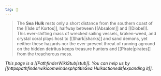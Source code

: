 ```yaml
---
tag: 🌊
---
```

> The **Sea Hulk** rests only a short distance from the southern coast of the [[Isle of Kortos]], halfway between [[Absalom]] and [[Diobel]]. This ever-shifting mass of wrecked sailing vessels, kraken-weed, and crystal coral plays host to [[Shark|sharks]] and sand demons, yet neither these hazards nor the ever-present threat of running aground on the hidden detritus keeps treasure hunters and [[Pirate|pirates]] from the treacherous mess.



*This page is a [[PathfinderWikiStub|stub]]. You can help us by [[httpspathfinderwikicomwindexphptitleSea Hulkactionedit|expanding it]].*







